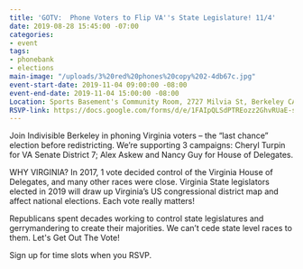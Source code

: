 ```yaml
---
title: 'GOTV:  Phone Voters to Flip VA''s State Legislature! 11/4'
date: 2019-08-28 15:45:00 -07:00
categories:
- event
tags:
- phonebank
- elections
main-image: "/uploads/3%20red%20phones%20copy%202-4db67c.jpg"
event-start-date: 2019-11-04 09:00:00 -08:00
event-end-date: 2019-11-04 15:00:00 -08:00
Location: Sports Basement's Community Room, 2727 Milvia St, Berkeley CA
RSVP-link: https://docs.google.com/forms/d/e/1FAIpQLSdPTREozz2GhvRUaE-s8gTrSmeZNXB2vE-JJF2KaAyn6BQDxw/viewform
---
```


Join Indivisible Berkeley in phoning Virginia voters – the “last chance” election before redistricting. We’re supporting 3 campaigns: Cheryl Turpin for VA Senate District 7; Alex Askew and Nancy Guy for House of Delegates.

WHY VIRGINIA? In 2017, 1 vote decided control of the Virginia House of Delegates, and many other races were close.  Virginia State legislators elected in 2019 will draw up Virginia’s US congressional district map and affect national elections. Each vote really matters!

Republicans spent decades working to control state legislatures and gerrymandering to create their majorities. We can’t cede state level races to them. Let's Get Out The Vote!

Sign up for time slots when you RSVP.
